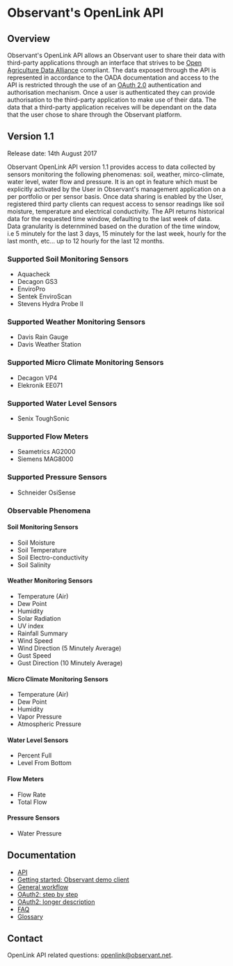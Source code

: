 # Observant's OpenLink API 

## Overview  
Observant's OpenLink API allows an Observant user to share their data with third-party applications through an interface that strives to be [Open Agriculture Data Alliance](http://openag.io/) compliant. The data exposed through the API is represented in accordance to the OADA documentation and access to the API is restricted through the use of an [OAuth 2.0](http://oauth.net/) authentication and authorisation mechanism. Once a user is authenticated they can provide authorisation to the third-party application to make use of their data. The data that a third-party application receives will be dependant on the data that the user chose to share through the Observant platform.

## Version 1.1

Release date: 14th August 2017

Observant OpenLink API version 1.1 provides access to data collected by sensors monitoring the following phenomenas: soil, weather, mirco-climate, water level, water flow and pressure. It is an opt in feature which must be explicitly activated by the User in Observant's management application on a per portfolio or per sensor basis. Once data sharing is enabled by the User, registered third party clients can request access to sensor readings like soil moisture, temperature and electrical conductivity. The API returns historical data for the requested time window, defaulting to the last week of data. Data granularity is deternmined based on the duration of the time window, i.e 5 minutely for the last 3 days, 15 minutely for the last week, hourly for the last month, etc... up to 12 hourly for the last 12 months. 

### Supported Soil Monitoring Sensors
* Aquacheck
* Decagon GS3
* EnviroPro
* Sentek EnviroScan
* Stevens Hydra Probe II

### Supported Weather Monitoring Sensors
* Davis Rain Gauge
* Davis Weather Station

### Supported Micro Climate Monitoring Sensors
* Decagon VP4
* Elekronik EE071

### Supported Water Level Sensors
* Senix ToughSonic

### Supported Flow Meters
* Seametrics AG2000
* Siemens MAG8000

### Supported Pressure Sensors
* Schneider OsiSense 

### Observable Phenomena
#### Soil Monitoring Sensors
* Soil Moisture
* Soil Temperature
* Soil Electro-conductivity
* Soil Salinity

#### Weather Monitoring Sensors
* Temperature (Air)
* Dew Point
* Humidity
* Solar Radiation
* UV index
* Rainfall Summary
* Wind Speed
* Wind Direction (5 Minutely Average)
* Gust Speed
* Gust Direction (10 Minutely Average)

#### Micro Climate Monitoring Sensors
* Temperature (Air)
* Dew Point
* Humidity
* Vapor Pressure
* Atmospheric Pressure

#### Water Level Sensors
* Percent Full
* Level From Bottom

#### Flow Meters
* Flow Rate
* Total Flow

#### Pressure Sensors
* Water Pressure

## Documentation

* [API](API.md)
* [Getting started: Observant demo client](GettingStarted.md)
* [General workflow](Workflow.md)
* [OAuth2: step by step](OAuth2-step-by-step.md)
* [OAuth2: longer description](OAuth2-details.md)
* [FAQ](FAQ.md)
* [Glossary](Glossary.md)

## Contact

OpenLink API related questions: openlink@observant.net.
